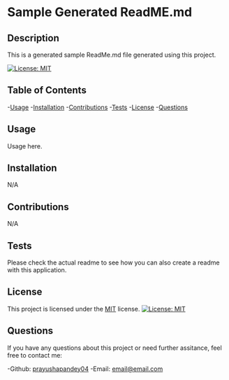 # Sample Generated ReadME.md

## Description

This is a generated sample ReadMe.md file generated using this project.

[![License: MIT](https://img.shields.io/badge/License-MIT-yellow.svg)](https://opensource.org/licenses/MIT)

## Table of Contents

-[Usage](#usage)
-[Installation](#installation)
-[Contributions](#contributions)
-[Tests](#tests)
-[License](#license)
-[Questions](#questions)

## Usage

Usage here.

## Installation

N/A

## Contributions

N/A

## Tests

Please check the actual readme to see how you can also create a readme with this application.  

## License

This project is licensed under the [MIT](https://opensource.org/license/mit/) license. [![License: MIT](https://img.shields.io/badge/License-MIT-yellow.svg)](https://opensource.org/licenses/MIT)

## Questions

If you have any questions about this project or need further assitance, feel free to contact me:

-Github: [prayushapandey04](https://github.com/prayushapandey04)
-Email: email@email.com

